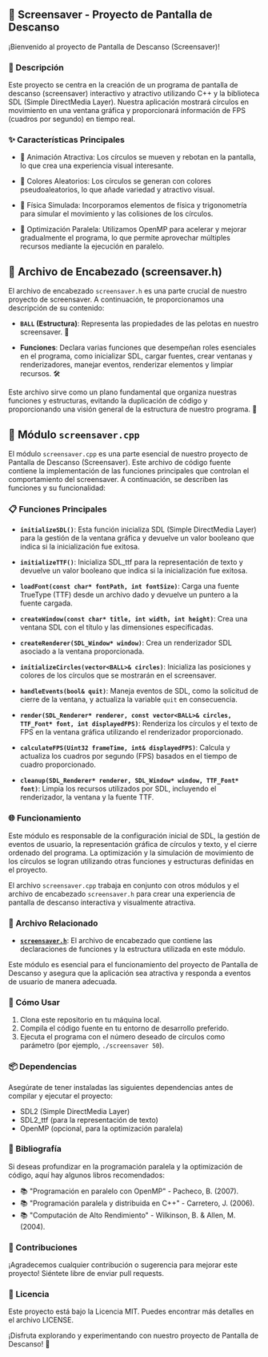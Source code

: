 ## 🌟 Screensaver - Proyecto de Pantalla de Descanso

¡Bienvenido al proyecto de Pantalla de Descanso (Screensaver)!

### 📄 Descripción

Este proyecto se centra en la creación de un programa de pantalla de descanso (screensaver) interactivo y atractivo utilizando C++ y la biblioteca SDL (Simple DirectMedia Layer). Nuestra aplicación mostrará círculos en movimiento en una ventana gráfica y proporcionará información de FPS (cuadros por segundo) en tiempo real.

### ✨ Características Principales

- 🎨 Animación Atractiva: Los círculos se mueven y rebotan en la pantalla, lo que crea una experiencia visual interesante.

- 🌈 Colores Aleatorios: Los círculos se generan con colores pseudoaleatorios, lo que añade variedad y atractivo visual.

- 🎯 Física Simulada: Incorporamos elementos de física y trigonometría para simular el movimiento y las colisiones de los círculos.

- 🚀 Optimización Paralela: Utilizamos OpenMP para acelerar y mejorar gradualmente el programa, lo que permite aprovechar múltiples recursos mediante la ejecución en paralelo.


## 📄 Archivo de Encabezado (screensaver.h)

El archivo de encabezado `screensaver.h` es una parte crucial de nuestro proyecto de screensaver. A continuación, te proporcionamos una descripción de su contenido:

- **`BALL` (Estructura)**: Representa las propiedades de las pelotas en nuestro screensaver. 🎾

- **Funciones**: Declara varias funciones que desempeñan roles esenciales en el programa, como inicializar SDL, cargar fuentes, crear ventanas y renderizadores, manejar eventos, renderizar elementos y limpiar recursos. 🛠️

Este archivo sirve como un plano fundamental que organiza nuestras funciones y estructuras, evitando la duplicación de código y proporcionando una visión general de la estructura de nuestro programa. 📝

## 📁 Módulo `screensaver.cpp`

El módulo `screensaver.cpp` es una parte esencial de nuestro proyecto de Pantalla de Descanso (Screensaver). Este archivo de código fuente contiene la implementación de las funciones principales que controlan el comportamiento del screensaver. A continuación, se describen las funciones y su funcionalidad:

### 📋 Funciones Principales

- **`initializeSDL()`**: Esta función inicializa SDL (Simple DirectMedia Layer) para la gestión de la ventana gráfica y devuelve un valor booleano que indica si la inicialización fue exitosa.

- **`initializeTTF()`**: Inicializa SDL_ttf para la representación de texto y devuelve un valor booleano que indica si la inicialización fue exitosa.

- **`loadFont(const char* fontPath, int fontSize)`**: Carga una fuente TrueType (TTF) desde un archivo dado y devuelve un puntero a la fuente cargada.

- **`createWindow(const char* title, int width, int height)`**: Crea una ventana SDL con el título y las dimensiones especificadas.

- **`createRenderer(SDL_Window* window)`**: Crea un renderizador SDL asociado a la ventana proporcionada.

- **`initializeCircles(vector<BALL>& circles)`**: Inicializa las posiciones y colores de los círculos que se mostrarán en el screensaver.

- **`handleEvents(bool& quit)`**: Maneja eventos de SDL, como la solicitud de cierre de la ventana, y actualiza la variable `quit` en consecuencia.

- **`render(SDL_Renderer* renderer, const vector<BALL>& circles, TTF_Font* font, int displayedFPS)`**: Renderiza los círculos y el texto de FPS en la ventana gráfica utilizando el renderizador proporcionado.

- **`calculateFPS(Uint32 frameTime, int& displayedFPS)`**: Calcula y actualiza los cuadros por segundo (FPS) basados en el tiempo de cuadro proporcionado.

- **`cleanup(SDL_Renderer* renderer, SDL_Window* window, TTF_Font* font)`**: Limpia los recursos utilizados por SDL, incluyendo el renderizador, la ventana y la fuente TTF.

### 🌐 Funcionamiento

Este módulo es responsable de la configuración inicial de SDL, la gestión de eventos de usuario, la representación gráfica de círculos y texto, y el cierre ordenado del programa. La optimización y la simulación de movimiento de los círculos se logran utilizando otras funciones y estructuras definidas en el proyecto.

El archivo `screensaver.cpp` trabaja en conjunto con otros módulos y el archivo de encabezado `screensaver.h` para crear una experiencia de pantalla de descanso interactiva y visualmente atractiva.

### 📄 Archivo Relacionado

- [**`screensaver.h`**](screensaver.h): El archivo de encabezado que contiene las declaraciones de funciones y la estructura utilizada en este módulo.

Este módulo es esencial para el funcionamiento del proyecto de Pantalla de Descanso y asegura que la aplicación sea atractiva y responda a eventos de usuario de manera adecuada.


### 🚀 Cómo Usar

1. Clona este repositorio en tu máquina local.
2. Compila el código fuente en tu entorno de desarrollo preferido.
3. Ejecuta el programa con el número deseado de círculos como parámetro (por ejemplo, `./screensaver 50`).

### 📦 Dependencias

Asegúrate de tener instaladas las siguientes dependencias antes de compilar y ejecutar el proyecto:

- SDL2 (Simple DirectMedia Layer)
- SDL2_ttf (para la representación de texto)
- OpenMP (opcional, para la optimización paralela)

### 📖 Bibliografía

Si deseas profundizar en la programación paralela y la optimización de código, aquí hay algunos libros recomendados:

- 📚 "Programación en paralelo con OpenMP" - Pacheco, B. (2007).
- 📚 "Programación paralela y distribuida en C++" - Carretero, J. (2006).
- 📚 "Computación de Alto Rendimiento" - Wilkinson, B. & Allen, M. (2004).

### 🙏 Contribuciones

¡Agradecemos cualquier contribución o sugerencia para mejorar este proyecto! Siéntete libre de enviar pull requests.

### 📝 Licencia

Este proyecto está bajo la Licencia MIT. Puedes encontrar más detalles en el archivo LICENSE.

¡Disfruta explorando y experimentando con nuestro proyecto de Pantalla de Descanso! 👾




